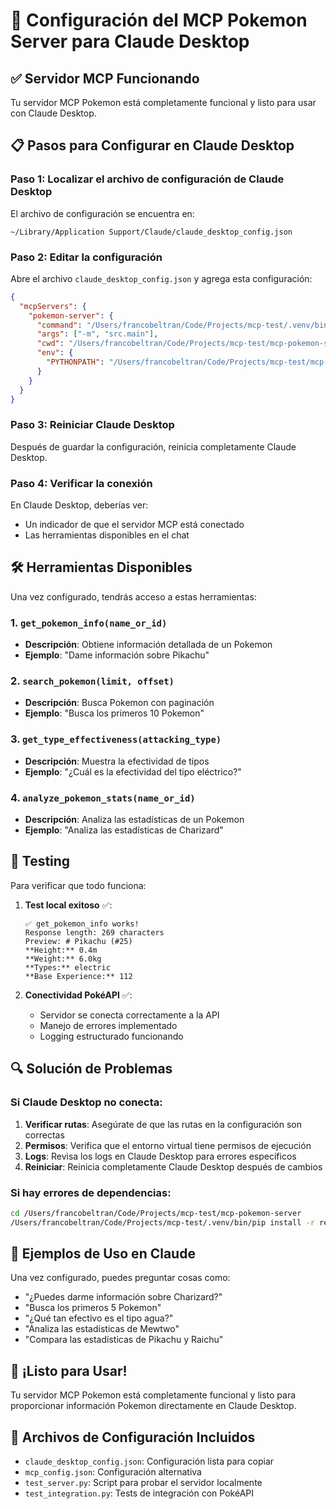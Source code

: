 # 🚀 Configuración del MCP Pokemon Server para Claude Desktop

## ✅ Servidor MCP Funcionando

Tu servidor MCP Pokemon está completamente funcional y listo para usar con Claude Desktop.

## 📋 Pasos para Configurar en Claude Desktop

### Paso 1: Localizar el archivo de configuración de Claude Desktop

El archivo de configuración se encuentra en:
```
~/Library/Application Support/Claude/claude_desktop_config.json
```

### Paso 2: Editar la configuración

Abre el archivo `claude_desktop_config.json` y agrega esta configuración:

```json
{
  "mcpServers": {
    "pokemon-server": {
      "command": "/Users/francobeltran/Code/Projects/mcp-test/.venv/bin/python",
      "args": ["-m", "src.main"],
      "cwd": "/Users/francobeltran/Code/Projects/mcp-test/mcp-pokemon-server",
      "env": {
        "PYTHONPATH": "/Users/francobeltran/Code/Projects/mcp-test/mcp-pokemon-server"
      }
    }
  }
}
```

### Paso 3: Reiniciar Claude Desktop

Después de guardar la configuración, reinicia completamente Claude Desktop.

### Paso 4: Verificar la conexión

En Claude Desktop, deberías ver:
- Un indicador de que el servidor MCP está conectado
- Las herramientas disponibles en el chat

## 🛠️ Herramientas Disponibles

Una vez configurado, tendrás acceso a estas herramientas:

### 1. `get_pokemon_info(name_or_id)`
- **Descripción**: Obtiene información detallada de un Pokemon
- **Ejemplo**: "Dame información sobre Pikachu"

### 2. `search_pokemon(limit, offset)`
- **Descripción**: Busca Pokemon con paginación
- **Ejemplo**: "Busca los primeros 10 Pokemon"

### 3. `get_type_effectiveness(attacking_type)`
- **Descripción**: Muestra la efectividad de tipos
- **Ejemplo**: "¿Cuál es la efectividad del tipo eléctrico?"

### 4. `analyze_pokemon_stats(name_or_id)`
- **Descripción**: Analiza las estadísticas de un Pokemon
- **Ejemplo**: "Analiza las estadísticas de Charizard"

## 🧪 Testing

Para verificar que todo funciona:

1. **Test local exitoso** ✅:
   ```
   ✅ get_pokemon_info works!
   Response length: 269 characters
   Preview: # Pikachu (#25)
   **Height:** 0.4m
   **Weight:** 6.0kg
   **Types:** electric
   **Base Experience:** 112
   ```

2. **Conectividad PokéAPI** ✅:
   - Servidor se conecta correctamente a la API
   - Manejo de errores implementado
   - Logging estructurado funcionando

## 🔍 Solución de Problemas

### Si Claude Desktop no conecta:

1. **Verificar rutas**: Asegúrate de que las rutas en la configuración son correctas
2. **Permisos**: Verifica que el entorno virtual tiene permisos de ejecución
3. **Logs**: Revisa los logs en Claude Desktop para errores específicos
4. **Reiniciar**: Reinicia completamente Claude Desktop después de cambios

### Si hay errores de dependencias:

```bash
cd /Users/francobeltran/Code/Projects/mcp-test/mcp-pokemon-server
/Users/francobeltran/Code/Projects/mcp-test/.venv/bin/pip install -r requirements.txt
```

## 🎯 Ejemplos de Uso en Claude

Una vez configurado, puedes preguntar cosas como:

- "¿Puedes darme información sobre Charizard?"
- "Busca los primeros 5 Pokemon"
- "¿Qué tan efectivo es el tipo agua?"
- "Analiza las estadísticas de Mewtwo"
- "Compara las estadísticas de Pikachu y Raichu"

## 🚀 ¡Listo para Usar!

Tu servidor MCP Pokemon está completamente funcional y listo para proporcionar información Pokemon directamente en Claude Desktop.

## 📝 Archivos de Configuración Incluidos

- `claude_desktop_config.json`: Configuración lista para copiar
- `mcp_config.json`: Configuración alternativa
- `test_server.py`: Script para probar el servidor localmente
- `test_integration.py`: Tests de integración con PokéAPI
